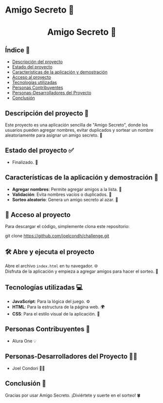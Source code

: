 # Amigo Secreto 🎉

<h1 align="center">Amigo Secreto 🤫</h1>

## Índice 📑

- [Descripción del proyecto](#descripción-del-proyecto)
- [Estado del proyecto](#estado-del-proyecto)
- [Características de la aplicación y demostración](#características-de-la-aplicación-y-demostración)
- [Acceso al proyecto](#acceso-al-proyecto)
- [Tecnologías utilizadas](#tecnologías-utilizadas)
- [Personas Contribuyentes](#personas-contribuyentes)
- [Personas-Desarrolladores del Proyecto](#personas-desarrolladores)
- [Conclusión](#conclusión)

## <a id="descripción-del-proyecto"></a>Descripción del proyecto 📜

Este proyecto es una aplicación sencilla de "Amigo Secreto", donde los usuarios pueden agregar nombres, evitar duplicados y sortear un nombre aleatoriamente para asignar un amigo secreto. 🎁

## <a id="estado-del-proyecto"></a>Estado del proyecto ✅

- Finalizado. 🎉

## <a id="características-de-la-aplicación-y-demostración"></a>Características de la aplicación y demostración 🚀

- **Agregar nombres**: Permite agregar amigos a la lista. 📝
- **Validación**: Evita nombres vacíos o duplicados. 🚫
- **Sorteo aleatorio**: Genera un amigo secreto al azar. 🎲

## <a id="acceso-al-proyecto"></a>📁 Acceso al proyecto

Para descargar el código, simplemente clona este repositorio:

git clone https://github.com/joelcondh/challenge.git

## <a id="abre-y-ejecuta-el-proyecto"></a>🛠️ Abre y ejecuta el proyecto

Abre el archivo `index.html` en tu navegador. 🌐  
Disfruta de la aplicación y empieza a agregar amigos para hacer el sorteo. 🎉

## <a id="tecnologías-utilizadas"></a>Tecnologías utilizadas 💻

- **JavaScript**: Para la lógica del juego. ⚙️
- **HTML**: Para la estructura de la página web. 🌍
- **CSS**: Para el estilo visual de la aplicación. 🎨

## <a id="personas-contribuyentes"></a>Personas Contribuyentes 🙌

- Alura One 💡

## <a id="personas-desarrolladores"></a>Personas-Desarrolladores del Proyecto 👨‍💻

- Joel Condori 🙋‍♂️

## <a id="conclusión"></a>Conclusión 🎯

Gracias por usar Amigo Secreto. ¡Diviértete y suerte en el sorteo! 🍀
